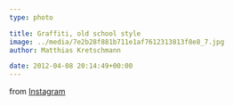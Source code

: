 ```yaml
---
type: photo

title: Graffiti, old school style
image: ../media/7e2b28f881b711e1af7612313813f8e8_7.jpg
author: Matthias Kretschmann

date: 2012-04-08 20:14:49+00:00
---
```


from [Instagram](http://instagr.am)

